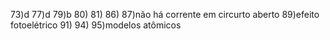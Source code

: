 73)d
77)d
79)b
80)
81)
86)
87)não há corrente em circurto aberto
89)efeito fotoelétrico
91)
94)
95)modelos atômicos

